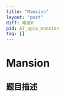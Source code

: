 ```yaml
---
title: "Mansion"
layout: "post"
diff: 难度0
pid: AT_apio_mansion
tag: []
---
```


# Mansion

## 题目描述

[problemUrl]: https://atcoder.jp/contests/joiopen2012/tasks/apio_mansion



